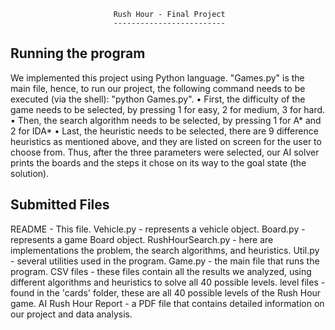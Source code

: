                            Rush Hour - Final Project
                           -------------------------
  
Running the program
-------------------

We implemented this project using Python language. "Games.py" is the main file, hence, to run our project,
the following command needs to be executed (via the shell): "python Games.py".
•	First, the difficulty of the game needs to be selected, by pressing 1 for easy, 2 for medium, 3 for hard.
•	Then, the search algorithm needs to be selected, by pressing 1 for A* and 2 for IDA*
•	Last, the heuristic needs to be selected, there are 9 difference heuristics as mentioned above, and 
	they are listed on screen for the user to choose from.
Thus, after the three parameters were selected, our AI solver prints the boards and the steps it chose on
its way to the goal state (the solution).


Submitted Files
---------------
README - This file.
Vehicle.py - represents a vehicle object.
Board.py - represents a game Board object.
RushHourSearch.py - here are implementations the problem, the search algorithms, and heuristics.
Util.py - several utilities used in the program.
Game.py - the main file that runs the program.
CSV files - these files contain all the results we analyzed, using different algorithms and heuristics to 
			solve all 40 possible levels.
level files - found in the 'cards' folder, these are all 40 possible levels of the Rush Hour game.
AI Rush Hour Report - a PDF file that contains detailed information on our project and data analysis.
